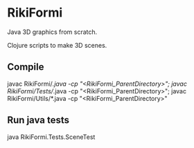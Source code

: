 # RikiFormi

Java 3D graphics from scratch.

Clojure scripts to make 3D scenes.


## Compile
javac RikiFormi/*.java -cp "<RikiFormi_ParentDirectory>"; javac RikiFormi/Tests/*.java -cp "<RikiFormi_ParentDirectory>"; javac RikiFormi/Utils/*.java -cp "<RikiFormi_ParentDirectory>"


## Run java tests
java RikiFormi.Tests.SceneTest



